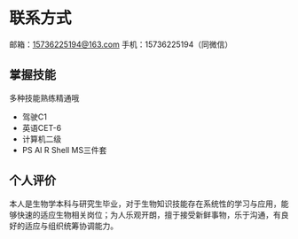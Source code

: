# 联系方式

邮箱：15736225194@163.com 手机：15736225194（同微信）

## 掌握技能

多种技能熟练精通哦

- 驾驶C1
- 英语CET-6
- 计算机二级
- PS AI R Shell MS三件套

## 个人评价

本人是生物学本科与研究生毕业，对于生物知识技能存在系统性的学习与应用，能够快速的适应生物相关岗位；为人乐观开朗，擅于接受新鲜事物，乐于沟通，有良好的适应与组织统筹协调能力。
